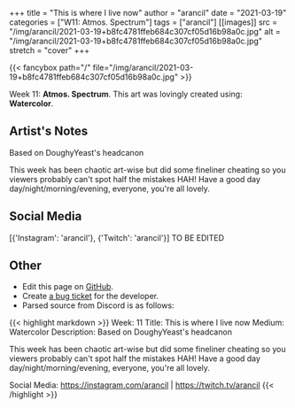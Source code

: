 +++
title =       "This is where I live now"
author =      "arancil"
date =        "2021-03-19"
categories =  ["W11: Atmos. Spectrum"]
tags =        ["arancil"]
[[images]]
                      src = "/img/arancil/2021-03-19+b8fc4781ffeb684c307cf05d16b98a0c.jpg"
                      alt = "/img/arancil/2021-03-19+b8fc4781ffeb684c307cf05d16b98a0c.jpg"
                      stretch = "cover"
+++


{{< fancybox path="/" file="/img/arancil/2021-03-19+b8fc4781ffeb684c307cf05d16b98a0c.jpg" >}}


Week 11: **Atmos. Spectrum**. This art was lovingly created using: **Watercolor**.

## Artist's Notes

Based on DoughyYeast's headcanon

This week has been chaotic art-wise but did some fineliner cheating so you viewers probably can't spot half the mistakes HAH! 
Have a good day day/night/morning/evening, everyone, you're all lovely.

## Social Media

[{'Instagram': 'arancil'}, {'Twitch': 'arancil'}] TO BE EDITED

## Other

- Edit this page on [GitHub](https://github.com/teaminkling/web-refresh/edit/main/blog/content/blog/arancil-week-11-fb4d.md).
- Create [a bug ticket](https://github.com/teaminkling/web-refresh/issues/new?assignees=&labels=bug&template=problem-report.md&title=) for the developer.
- Parsed source from Discord is as follows:

{{< highlight markdown >}}
Week: 11
Title: This is where I live now
Medium: Watercolor
Description: Based on DoughyYeast's headcanon

This week has been chaotic art-wise but did some fineliner cheating so you viewers probably can't spot half the mistakes HAH! 
Have a good day day/night/morning/evening, everyone, you're all lovely.

Social Media: https://instagram.com/arancil | https://twitch.tv/arancil
{{< /highlight >}}